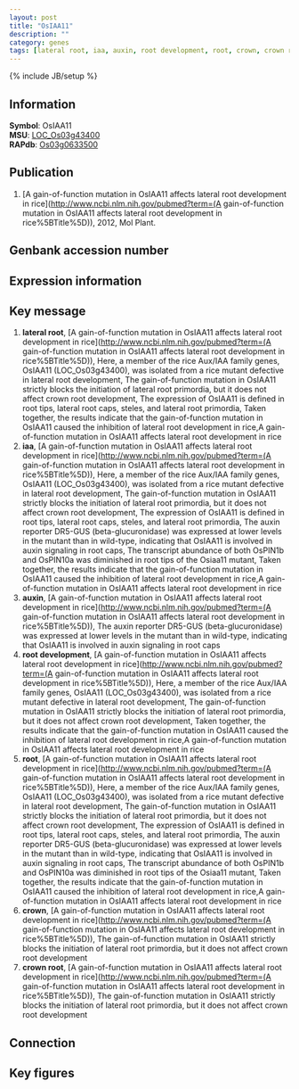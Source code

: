 ```yaml
---
layout: post
title: "OsIAA11"
description: ""
category: genes
tags: [lateral root, iaa, auxin, root development, root, crown, crown root, Gene]
---
```

{% include JB/setup %}

## Information
__Symbol__: OsIAA11  
__MSU__: [LOC_Os03g43400](http://rice.plantbiology.msu.edu/cgi-bin/ORF_infopage.cgi?orf=LOC_Os03g43400)  
__RAPdb__: [Os03g0633500](http://rapdb.dna.affrc.go.jp/viewer/gbrowse_details/irgsp1?name=Os03g0633500)  

## Publication
1. [A gain-of-function mutation in OsIAA11 affects lateral root development in rice](http://www.ncbi.nlm.nih.gov/pubmed?term=(A gain-of-function mutation in OsIAA11 affects lateral root development in rice%5BTitle%5D)), 2012, Mol Plant.

## Genbank accession number

## Expression information

## Key message
1. __lateral root__, [A gain-of-function mutation in OsIAA11 affects lateral root development in rice](http://www.ncbi.nlm.nih.gov/pubmed?term=(A gain-of-function mutation in OsIAA11 affects lateral root development in rice%5BTitle%5D)),  Here, a member of the rice Aux/IAA family genes, OsIAA11 (LOC_Os03g43400), was isolated from a rice mutant defective in lateral root development, The gain-of-function mutation in OsIAA11 strictly blocks the initiation of lateral root primordia, but it does not affect crown root development, The expression of OsIAA11 is defined in root tips, lateral root caps, steles, and lateral root primordia, Taken together, the results indicate that the gain-of-function mutation in OsIAA11 caused the inhibition of lateral root development in rice,A gain-of-function mutation in OsIAA11 affects lateral root development in rice
2. __iaa__, [A gain-of-function mutation in OsIAA11 affects lateral root development in rice](http://www.ncbi.nlm.nih.gov/pubmed?term=(A gain-of-function mutation in OsIAA11 affects lateral root development in rice%5BTitle%5D)),  Here, a member of the rice Aux/IAA family genes, OsIAA11 (LOC_Os03g43400), was isolated from a rice mutant defective in lateral root development, The gain-of-function mutation in OsIAA11 strictly blocks the initiation of lateral root primordia, but it does not affect crown root development, The expression of OsIAA11 is defined in root tips, lateral root caps, steles, and lateral root primordia, The auxin reporter DR5-GUS (beta-glucuronidase) was expressed at lower levels in the mutant than in wild-type, indicating that OsIAA11 is involved in auxin signaling in root caps, The transcript abundance of both OsPIN1b and OsPIN10a was diminished in root tips of the Osiaa11 mutant, Taken together, the results indicate that the gain-of-function mutation in OsIAA11 caused the inhibition of lateral root development in rice,A gain-of-function mutation in OsIAA11 affects lateral root development in rice
3. __auxin__, [A gain-of-function mutation in OsIAA11 affects lateral root development in rice](http://www.ncbi.nlm.nih.gov/pubmed?term=(A gain-of-function mutation in OsIAA11 affects lateral root development in rice%5BTitle%5D)),  The auxin reporter DR5-GUS (beta-glucuronidase) was expressed at lower levels in the mutant than in wild-type, indicating that OsIAA11 is involved in auxin signaling in root caps
4. __root development__, [A gain-of-function mutation in OsIAA11 affects lateral root development in rice](http://www.ncbi.nlm.nih.gov/pubmed?term=(A gain-of-function mutation in OsIAA11 affects lateral root development in rice%5BTitle%5D)),  Here, a member of the rice Aux/IAA family genes, OsIAA11 (LOC_Os03g43400), was isolated from a rice mutant defective in lateral root development, The gain-of-function mutation in OsIAA11 strictly blocks the initiation of lateral root primordia, but it does not affect crown root development, Taken together, the results indicate that the gain-of-function mutation in OsIAA11 caused the inhibition of lateral root development in rice,A gain-of-function mutation in OsIAA11 affects lateral root development in rice
5. __root__, [A gain-of-function mutation in OsIAA11 affects lateral root development in rice](http://www.ncbi.nlm.nih.gov/pubmed?term=(A gain-of-function mutation in OsIAA11 affects lateral root development in rice%5BTitle%5D)),  Here, a member of the rice Aux/IAA family genes, OsIAA11 (LOC_Os03g43400), was isolated from a rice mutant defective in lateral root development, The gain-of-function mutation in OsIAA11 strictly blocks the initiation of lateral root primordia, but it does not affect crown root development, The expression of OsIAA11 is defined in root tips, lateral root caps, steles, and lateral root primordia, The auxin reporter DR5-GUS (beta-glucuronidase) was expressed at lower levels in the mutant than in wild-type, indicating that OsIAA11 is involved in auxin signaling in root caps, The transcript abundance of both OsPIN1b and OsPIN10a was diminished in root tips of the Osiaa11 mutant, Taken together, the results indicate that the gain-of-function mutation in OsIAA11 caused the inhibition of lateral root development in rice,A gain-of-function mutation in OsIAA11 affects lateral root development in rice
6. __crown__, [A gain-of-function mutation in OsIAA11 affects lateral root development in rice](http://www.ncbi.nlm.nih.gov/pubmed?term=(A gain-of-function mutation in OsIAA11 affects lateral root development in rice%5BTitle%5D)),  The gain-of-function mutation in OsIAA11 strictly blocks the initiation of lateral root primordia, but it does not affect crown root development
7. __crown root__, [A gain-of-function mutation in OsIAA11 affects lateral root development in rice](http://www.ncbi.nlm.nih.gov/pubmed?term=(A gain-of-function mutation in OsIAA11 affects lateral root development in rice%5BTitle%5D)),  The gain-of-function mutation in OsIAA11 strictly blocks the initiation of lateral root primordia, but it does not affect crown root development

## Connection

## Key figures


